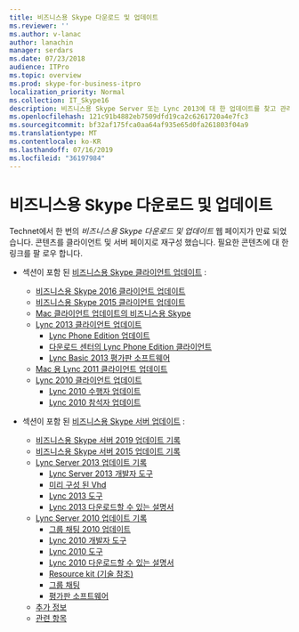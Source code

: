 ```yaml
---
title: 비즈니스용 Skype 다운로드 및 업데이트
ms.reviewer: ''
ms.author: v-lanac
author: lanachin
manager: serdars
ms.date: 07/23/2018
audience: ITPro
ms.topic: overview
ms.prod: skype-for-business-itpro
localization_priority: Normal
ms.collection: IT_Skype16
description: 비즈니스용 Skype Server 또는 Lync 2013에 대 한 업데이트를 찾고 관리 합니다. 링크를 사용 하 여 자세한 정보를 확인 한 다음 업데이트를 다운로드 하세요.
ms.openlocfilehash: 121c91b4882eb7509dfd19ca2c6261720a4e7fc3
ms.sourcegitcommit: bf32af175fca0aa64af935e65d0fa261803f04a9
ms.translationtype: MT
ms.contentlocale: ko-KR
ms.lasthandoff: 07/16/2019
ms.locfileid: "36197984"
---
```

# <a name="skype-for-business-downloads-and-updates"></a>비즈니스용 Skype 다운로드 및 업데이트

Technet에서 한 번의 _비즈니스용 Skype 다운로드 및 업데이트_ 웹 페이지가 만료 되었습니다. 콘텐츠를 클라이언트 및 서버 페이지로 재구성 했습니다. 필요한 콘텐츠에 대 한 링크를 팔 로우 합니다.

- 섹션이 포함 된 [비즈니스용 Skype 클라이언트 업데이트](sfb-client-updates.md) :
    - [비즈니스용 Skype 2016 클라이언트 업데이트](sfb-client-updates.md#skype-for-business-2016-client-updates)
    - [비즈니스용 Skype 2015 클라이언트 업데이트](sfb-client-updates.md#skype-for-business-2015-client-updates)
    - [Mac 클라이언트 업데이트의 비즈니스용 Skype](sfb-client-updates.md#skype-for-business-on-mac-client-updates)
    - [Lync 2013 클라이언트 업데이트](sfb-client-updates.md#lync-2013-client-updates)
        - [Lync Phone Edition 업데이트](sfb-client-updates.md#lync-phone-edition-updates)
        - [다운로드 센터의 Lync Phone Edition 클라이언트](sfb-client-updates.md#lync-phone-edition-clients-on-download-center)
        - [Lync Basic 2013 평가판 소프트웨어](sfb-client-updates.md#trial-software)
    - [Mac 용 Lync 2011 클라이언트 업데이트](sfb-client-updates.md#lync-for-mac-2011-client-updates)
    - [Lync 2010 클라이언트 업데이트](sfb-client-updates.md#lync-2010-client-updates)
        - [Lync 2010 수행자 업데이트](sfb-client-updates.md#lync-2010-attendant-updates)
        - [Lync 2010 참석자 업데이트](sfb-client-updates.md#lync-2010-attendee-updates)

- 섹션이 포함 된 [비즈니스용 Skype 서버 업데이트](sfb-server-updates.md) :
    - [비즈니스용 Skype 서버 2019 업데이트 기록](sfb-server-updates.md#skype-for-business-server-2019-update-history)
    - [비즈니스용 Skype 서버 2015 업데이트 기록](sfb-server-updates.md#skype-for-business-server-2015-update-history)
    - [Lync Server 2013 업데이트 기록](sfb-server-updates.md#lync-server-2013-update-history)
        - [Lync Server 2013 개발자 도구](sfb-server-updates.md#lync-server-2013-dev-tools)
        - [미리 구성 된 Vhd](sfb-server-updates.md#pre-configured-vhds)
        - [Lync 2013 도구](sfb-server-updates.md#lync-2013-tools)
        - [Lync 2013 다운로드할 수 있는 설명서](sfb-server-updates.md#lync-2013-downloadable-documentation)
    - [Lync Server 2010 업데이트 기록](sfb-server-updates.md#lync-server-2010-update-history)
        - [그룹 채팅 2010 업데이트](sfb-server-updates.md#group-chat-2010-updates)
        - [Lync 2010 개발자 도구](sfb-server-updates.md#lync-2010-dev-tools)
        - [Lync 2010 도구](sfb-server-updates.md#lync-2010-tools)
        - [Lync 2010 다운로드할 수 있는 설명서](sfb-server-updates.md#lync-2010-downloadable-documentation)
        - [Resource kit (기술 참조)](sfb-server-updates.md#resource-kit-technical-reference)
        - [그룹 채팅](sfb-server-updates.md#group-chat)
        - [평가판 소프트웨어](sfb-server-updates.md#trial-software)
    - [추가 정보](sfb-server-updates.md#additional-information)
    - [관련 항목](sfb-server-updates.md#related-topics)
